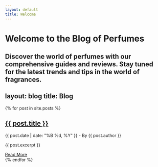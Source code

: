 ```yaml
---
layout: default
title: Welcome
---
```


# Welcome to the Blog of Perfumes

Discover the world of perfumes with our comprehensive guides and reviews. Stay tuned for the latest trends and tips in the world of fragrances.
---
layout: blog
title: Blog
---

{% for post in site.posts %}
  <div class="post">
    <h2><a href="{{ post.url }}">{{ post.title }}</a></h2>
    <p>{{ post.date | date: "%B %d, %Y" }} - By {{ post.author }}</p>
    <p>{{ post.excerpt }}</p>
    <a href="{{ post.url }}" class="read-more">Read More</a>
  </div>
{% endfor %}

